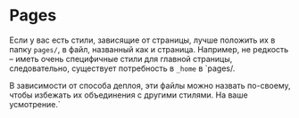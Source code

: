 # Pages

Если у вас есть стили, зависящие от страницы, лучше положить их в папку `pages/`, в файл, названный как и страница.
Например, не редкость – иметь очень специфичные стили для главной страницы, следовательно, существует потребность в `_home` в `pages/.

В зависимости от способа деплоя, эти файлы можно назвать по-своему, чтобы избежать их объединения с другими стилями. На ваше усмотрение.`
